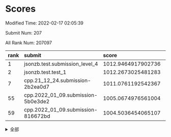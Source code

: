 # Scores

Modified Time: 2022-02-17 02:05:39

Submit Num: 207

All Rank Num: 207097

| rank |               submit               |       score        |       sigma        | pk_num |
| :--- | :--------------------------------- | :----------------- | :----------------- | :----- |
| 1    | jsonzb.test.submission_level_4     | 1012.9464917902736 | 0.8038706733169253 | 4005   |
| 2    | jsonzb.test.test_1                 | 1012.2673025481283 | 0.7997547669735743 | 4004   |
| 7    | cpp.21_12_24.submission-2b2ea0d7   | 1011.0761192542367 | 0.7766620464356714 | 4002   |
| 55   | cpp.2022_01_09.submission-5b0e3de2 | 1005.0674976561004 | 0.7308605200323548 | 3998   |
| 59   | cpp.2022_01_09.submission-816672bd | 1004.5036454065107 | 0.7186808094544324 | 4006   |


<details>
<summary>全部</summary>

| rank |                 submit                 |       score        |       sigma        | pk_num |
| :--- | :------------------------------------- | :----------------- | :----------------- | :----- |
| 1    | jsonzb.test.submission_level_4         | 1012.9464917902736 | 0.8038706733169253 | 4005   |
| 2    | jsonzb.test.test_1                     | 1012.2673025481283 | 0.7997547669735743 | 4004   |
| 3    | gobigger.level_3.submission_level_3_19 | 1011.683397529587  | 0.7684796725703549 | 4005   |
| 4    | gobigger.level_3.submission_level_3_8  | 1011.3858163074518 | 0.7728996438148417 | 4004   |
| 5    | gobigger.level_3.submission_level_3_49 | 1011.1325771664752 | 0.76795318747403   | 4002   |
| 6    | gobigger.level_3.submission_level_3_28 | 1011.0864701581878 | 0.7655234789575718 | 3999   |
| 7    | cpp.21_12_24.submission-2b2ea0d7       | 1011.0761192542367 | 0.7766620464356714 | 4002   |
| 8    | gobigger.level_3.submission_level_3_15 | 1010.8763548379421 | 0.7708886291379532 | 4004   |
| 9    | gobigger.level_3.submission_level_3_45 | 1010.8733426036524 | 0.758647012970624  | 4006   |
| 10   | gobigger.level_3.submission_level_3_16 | 1010.7963039627749 | 0.7606182582963923 | 4003   |
| 11   | gobigger.level_3.submission_level_3_46 | 1010.7162336854366 | 0.783527746754797  | 4002   |
| 12   | gobigger.level_3.submission_level_3_29 | 1010.4997458550042 | 0.758727499201689  | 4001   |
| 13   | gobigger.level_3.submission_level_3_20 | 1010.4890268241284 | 0.7433500652375437 | 4002   |
| 14   | gobigger.level_3.submission_level_3_38 | 1010.4778530902163 | 0.7590512375964079 | 4005   |
| 15   | gobigger.level_3.submission_level_3_14 | 1010.3739493120104 | 0.7419559924734636 | 4006   |
| 16   | gobigger.level_3.submission_level_3_26 | 1010.3020032819761 | 0.7746506356853305 | 4000   |
| 17   | gobigger.level_3.submission_level_3_42 | 1010.2648987313311 | 0.7462039363781793 | 4002   |
| 18   | gobigger.level_3.submission_level_3_13 | 1010.1812709419829 | 0.743502510120762  | 4000   |
| 19   | gobigger.level_3.submission_level_3_23 | 1010.1541877242904 | 0.7520829313707367 | 4003   |
| 20   | gobigger.level_3.submission_level_3_31 | 1010.1334720605234 | 0.7438636828199809 | 3998   |
| 21   | gobigger.level_3.submission_level_3_6  | 1010.1229899865434 | 0.7412100904904458 | 4001   |
| 22   | gobigger.level_3.submission_level_3_43 | 1010.0821781209087 | 0.7404913689525462 | 3998   |
| 23   | gobigger.level_3.submission_level_3_34 | 1010.077813926642  | 0.7624315073417561 | 4000   |
| 24   | gobigger.level_3.submission_level_3_35 | 1010.0494629150651 | 0.7736531979569566 | 4001   |
| 25   | gobigger.level_3.submission_level_3_18 | 1010.0420439833002 | 0.7672972555492825 | 4005   |
| 26   | gobigger.level_3.submission_level_3_10 | 1010.002448889073  | 0.7386123835366015 | 4005   |
| 27   | gobigger.level_3.submission_level_3_0  | 1009.9788077815296 | 0.7704708862497343 | 3997   |
| 28   | gobigger.level_3.submission_level_3_36 | 1009.8667294371485 | 0.7429193307137539 | 4000   |
| 29   | gobigger.level_3.submission_level_3_32 | 1009.8514617681159 | 0.7733150861372445 | 3998   |
| 30   | gobigger.level_3.submission_level_3_44 | 1009.8279263229648 | 0.7589099366813703 | 4000   |
| 31   | gobigger.level_3.submission_level_3_30 | 1009.7557914146214 | 0.7362512419764783 | 3998   |
| 32   | gobigger.level_3.submission_level_3_33 | 1009.7187381024265 | 0.7394082668397608 | 3993   |
| 33   | gobigger.level_3.submission_level_3_2  | 1009.6817828143106 | 0.7545962920434782 | 4001   |
| 34   | gobigger.level_3.submission_level_3_1  | 1009.6513350467344 | 0.7412498771279227 | 4004   |
| 35   | gobigger.level_3.submission_level_3_5  | 1009.4599272181715 | 0.7550821147880927 | 4010   |
| 36   | gobigger.level_3.submission_level_3_4  | 1009.4595158986843 | 0.7608305892177566 | 4006   |
| 37   | gobigger.level_3.submission_level_3_48 | 1009.4460088302171 | 0.7535657207764026 | 3998   |
| 38   | gobigger.level_3.submission_level_3_7  | 1009.421510529699  | 0.758072945923118  | 4000   |
| 39   | gobigger.level_3.submission_level_3_3  | 1009.4080446418303 | 0.7602206492923614 | 3997   |
| 40   | gobigger.level_3.submission_level_3_41 | 1009.3902854122352 | 0.7459017900958069 | 4008   |
| 41   | gobigger.level_3.submission_level_3_11 | 1009.2954901378608 | 0.7460668612665194 | 4003   |
| 42   | gobigger.level_3.submission_level_3_17 | 1009.2640418865143 | 0.7667174252264674 | 4001   |
| 43   | gobigger.level_3.submission_level_3_37 | 1009.1728000289293 | 0.7539586613905034 | 4002   |
| 44   | gobigger.level_3.submission_level_3_39 | 1009.0039371733537 | 0.7562296960493493 | 4003   |
| 45   | gobigger.level_3.submission_level_3_21 | 1008.923948436131  | 0.7382049988238849 | 4006   |
| 46   | gobigger.level_3.submission_level_3_24 | 1008.8933094912284 | 0.7611186529369529 | 3999   |
| 47   | gobigger.level_3.submission_level_3_40 | 1008.7695928866863 | 0.768800172771987  | 4005   |
| 48   | gobigger.level_3.submission_level_3_27 | 1008.7615570947075 | 0.7541532680062606 | 4000   |
| 49   | gobigger.level_3.submission_level_3_9  | 1008.6269681009322 | 0.7480825318825355 | 4000   |
| 50   | gobigger.level_3.submission_level_3_22 | 1008.5784630937509 | 0.7441537730052938 | 4003   |
| 51   | gobigger.level_3.submission_level_3_12 | 1008.5473776089384 | 0.7354590724588574 | 4004   |
| 52   | gobigger.level_3.submission_level_3_47 | 1008.3620809787911 | 0.7360875060229364 | 3995   |
| 53   | gobigger.level_3.submission_level_3_25 | 1008.1703527776451 | 0.7467530858695368 | 4006   |
| 54   | gobigger.level_1.submission_level_1_37 | 1005.350196777465  | 0.7230967396307405 | 3996   |
| 55   | cpp.2022_01_09.submission-5b0e3de2     | 1005.0674976561004 | 0.7308605200323548 | 3998   |
| 56   | gobigger.level_1.submission_level_1_20 | 1004.8153807345082 | 0.7300969256060521 | 4005   |
| 57   | gobigger.level_1.submission_level_1_12 | 1004.7888272622453 | 0.7260970325218841 | 4007   |
| 58   | gobigger.level_1.submission_level_1_5  | 1004.5411585013727 | 0.7274760976058559 | 3999   |
| 59   | cpp.2022_01_09.submission-816672bd     | 1004.5036454065107 | 0.7186808094544324 | 4006   |
| 60   | gobigger.level_1.submission_level_1_47 | 1004.3508302435179 | 0.7239358488347138 | 4003   |
| 61   | gobigger.level_1.submission_level_1_32 | 1004.3330080204682 | 0.7223285638013988 | 4005   |
| 62   | gobigger.level_1.submission_level_1_49 | 1004.2291817856023 | 0.7050400194133367 | 3999   |
| 63   | gobigger.level_1.submission_level_1_27 | 1004.2170315500031 | 0.7166614824398966 | 4002   |
| 64   | gobigger.level_1.submission_level_1_35 | 1004.1762633385977 | 0.7184765694221    | 4002   |
| 65   | gobigger.level_1.submission_level_1_26 | 1003.883532913587  | 0.7185150740507033 | 4001   |
| 66   | gobigger.level_1.submission_level_1_38 | 1003.8451874240945 | 0.7174720365538733 | 3999   |
| 67   | gobigger.level_1.submission_level_1_24 | 1003.7986689379075 | 0.7167458813938726 | 4005   |
| 68   | gobigger.level_1.submission_level_1_39 | 1003.7606259388625 | 0.7197857597766361 | 4001   |
| 69   | gobigger.level_1.submission_level_1_29 | 1003.7215021367434 | 0.7064730434212729 | 3999   |
| 70   | gobigger.level_1.submission_level_1_4  | 1003.6908148607406 | 0.7055268034107267 | 4005   |
| 71   | gobigger.level_1.submission_level_1_44 | 1003.6780455067627 | 0.7035633375646968 | 4002   |
| 72   | gobigger.level_1.submission_level_1_15 | 1003.6580924249687 | 0.7183464711464678 | 4003   |
| 73   | gobigger.level_1.submission_level_1_45 | 1003.5996940520115 | 0.7130016725879009 | 4005   |
| 74   | gobigger.level_1.submission_level_1_1  | 1003.5793781850086 | 0.7222317975320991 | 3999   |
| 75   | gobigger.level_1.submission_level_1_23 | 1003.4562642939036 | 0.7086888828090901 | 4001   |
| 76   | gobigger.level_1.submission_level_1_9  | 1003.437273832148  | 0.7200916487151688 | 3998   |
| 77   | gobigger.level_1.submission_level_1_14 | 1003.4190060610844 | 0.72256531562962   | 3996   |
| 78   | gobigger.level_1.submission_level_1_17 | 1003.4164568867801 | 0.7172995043891401 | 4002   |
| 79   | gobigger.level_1.submission_level_1_10 | 1003.3924618417698 | 0.7127681524161028 | 4000   |
| 80   | gobigger.level_1.submission_level_1_42 | 1003.3583583416918 | 0.7107943510416431 | 3999   |
| 81   | gobigger.level_1.submission_level_1_8  | 1003.3106860943805 | 0.7121213757499404 | 4000   |
| 82   | gobigger.level_1.submission_level_1_6  | 1003.2625976845052 | 0.7204473674211603 | 4004   |
| 83   | gobigger.level_1.submission_level_1_46 | 1003.2527919311129 | 0.7164413490388942 | 4000   |
| 84   | gobigger.level_1.submission_level_1_11 | 1003.208460229623  | 0.7208893486552066 | 3998   |
| 85   | gobigger.level_1.submission_level_1_13 | 1003.1362104449106 | 0.7178174140345857 | 4003   |
| 86   | gobigger.level_1.submission_level_1_34 | 1003.1191625955164 | 0.7142831955083582 | 4002   |
| 87   | gobigger.level_1.submission_level_1_16 | 1003.0164024037506 | 0.719661190235969  | 4003   |
| 88   | gobigger.level_1.submission_level_1_31 | 1002.8733826176873 | 0.7126244231387907 | 4005   |
| 89   | gobigger.level_1.submission_level_1_43 | 1002.8474664935559 | 0.7016251809616743 | 4003   |
| 90   | gobigger.level_1.submission_level_1_41 | 1002.8464717694262 | 0.7209280842417268 | 4002   |
| 91   | gobigger.level_1.submission_level_1_7  | 1002.8459596817462 | 0.7092399615840539 | 4006   |
| 92   | gobigger.level_1.submission_level_1_28 | 1002.8004899435949 | 0.7213443895521051 | 4004   |
| 93   | gobigger.level_1.submission_level_1_48 | 1002.7176870880876 | 0.7217967403581808 | 3999   |
| 94   | gobigger.level_1.submission_level_1_18 | 1002.7169231525761 | 0.7079355555863273 | 3994   |
| 95   | gobigger.level_1.submission_level_1_30 | 1002.5535046345038 | 0.715173944137152  | 4004   |
| 96   | gobigger.level_1.submission_level_1_40 | 1002.5033917834461 | 0.7104119167127706 | 4008   |
| 97   | gobigger.level_1.submission_level_1_25 | 1002.4840734817124 | 0.7063409921264975 | 4004   |
| 98   | gobigger.level_1.submission_level_1_0  | 1002.3794759667248 | 0.7052306296630457 | 3998   |
| 99   | gobigger.level_1.submission_level_1_22 | 1002.3236158910452 | 0.7112596235133691 | 3997   |
| 100  | gobigger.level_1.submission_level_1_33 | 1002.2216264868447 | 0.7077333143981307 | 4001   |
| 101  | gobigger.level_1.submission_level_1_3  | 1002.1800948084136 | 0.7208145217099514 | 3997   |
| 102  | gobigger.level_1.submission_level_1_36 | 1002.0590758345063 | 0.707318284773442  | 4002   |
| 103  | gobigger.level_1.submission_level_1_19 | 1002.0526048265414 | 0.7141026494473764 | 3998   |
| 104  | gobigger.level_1.submission_level_1_21 | 1001.6532595610299 | 0.71636840644309   | 4006   |
| 105  | gobigger.level_1.submission_level_1_2  | 1000.9336394677554 | 0.7194310755899408 | 3998   |
| 106  | gobigger.random.submission_random_28   | 997.6451748616912  | 0.7133664957232219 | 4000   |
| 107  | gobigger.random.submission_random_22   | 997.3620196172013  | 0.6993858054009877 | 4005   |
| 108  | gobigger.random.submission_random_44   | 997.1045710557966  | 0.6989081105369308 | 4003   |
| 109  | gobigger.random.submission_random_31   | 996.9302654119223  | 0.7073617097993367 | 4002   |
| 110  | gobigger.random.submission_random_37   | 996.8490256694844  | 0.721617966166106  | 4002   |
| 111  | gobigger.random.submission_random_16   | 996.8383238192029  | 0.71080950857693   | 4000   |
| 112  | gobigger.random.submission_random_1    | 996.7748249576209  | 0.708076932655002  | 3997   |
| 113  | gobigger.random.submission_random_35   | 996.7509853990751  | 0.7046436423994252 | 3997   |
| 114  | gobigger.random.submission_random_48   | 996.7426008458492  | 0.7073205778606053 | 4002   |
| 115  | gobigger.random.submission_random_32   | 996.713001882844   | 0.708165646739176  | 4007   |
| 116  | gobigger.random.submission_random_47   | 996.6479897174618  | 0.6925602743149207 | 3998   |
| 117  | gobigger.random.submission_random_46   | 996.570581787639   | 0.7038678211817065 | 4000   |
| 118  | gobigger.random.submission_random_2    | 996.5449602517226  | 0.7157742126438505 | 4002   |
| 119  | gobigger.random.submission_random_27   | 996.5393177597667  | 0.7202925663573719 | 4001   |
| 120  | gobigger.random.submission_random_29   | 996.4279601530825  | 0.7181401080114175 | 4004   |
| 121  | gobigger.random.submission_random_39   | 996.3908261616209  | 0.7059285229522528 | 4002   |
| 122  | gobigger.random.submission_random_49   | 996.3479577534712  | 0.7190416146883831 | 4004   |
| 123  | gobigger.random.submission_random_33   | 996.3131340338308  | 0.7097457266735941 | 3994   |
| 124  | gobigger.random.submission_random_8    | 996.2885817477481  | 0.7036284735042293 | 4001   |
| 125  | gobigger.random.submission_random_5    | 996.2684057723746  | 0.7152520996811558 | 4003   |
| 126  | gobigger.random.submission_random_43   | 996.2012996788524  | 0.7053897176937582 | 3999   |
| 127  | gobigger.random.submission_random_10   | 996.1412846324885  | 0.7165396106078628 | 4001   |
| 128  | gobigger.random.submission_random_12   | 996.1314953473795  | 0.7100442024583136 | 4004   |
| 129  | gobigger.random.submission_random_38   | 996.0995036615619  | 0.7087842608018323 | 4004   |
| 130  | gobigger.random.submission_random_25   | 996.0164231199833  | 0.705480666165157  | 4000   |
| 131  | gobigger.random.submission_random_20   | 995.9585927801276  | 0.6988089322121325 | 4005   |
| 132  | gobigger.random.submission_random_18   | 995.87644247254    | 0.7139965409016157 | 4003   |
| 133  | gobigger.random.submission_random_11   | 995.8206619354472  | 0.7010104484591189 | 4002   |
| 134  | gobigger.random.submission_random_36   | 995.8187672724142  | 0.7124986462572    | 4000   |
| 135  | gobigger.random.submission_random_17   | 995.7242284347083  | 0.72575227015329   | 4000   |
| 136  | gobigger.random.submission_random_14   | 995.7222036539453  | 0.7157226567506801 | 4006   |
| 137  | gobigger.random.submission_random_3    | 995.6976158376202  | 0.7096802330242143 | 4003   |
| 138  | gobigger.random.submission_random_34   | 995.5133909965572  | 0.7032872904544751 | 3994   |
| 139  | gobigger.random.submission_random_6    | 995.5005824696391  | 0.7163588595349396 | 4006   |
| 140  | gobigger.random.submission_random_15   | 995.4776531342984  | 0.7084380323079793 | 4006   |
| 141  | gobigger.random.submission_random_26   | 995.4480228624824  | 0.7088264502105496 | 3996   |
| 142  | gobigger.random.submission_random_24   | 995.4361161820698  | 0.7184315269065059 | 4003   |
| 143  | gobigger.random.submission_random_40   | 995.4297219103556  | 0.708183905625269  | 4001   |
| 144  | gobigger.random.submission_random_41   | 995.3821767505768  | 0.7093946450658865 | 4001   |
| 145  | gobigger.random.submission_random_45   | 995.3454574580293  | 0.7082281948529632 | 4003   |
| 146  | gobigger.random.submission_random_19   | 995.2538055046444  | 0.7102685762266683 | 3999   |
| 147  | gobigger.random.submission_random_42   | 995.2267791679108  | 0.7091621435681809 | 4001   |
| 148  | gobigger.random.submission_random_21   | 995.1125479087859  | 0.7063092001470428 | 4002   |
| 149  | gobigger.random.submission_random_9    | 995.0652656633774  | 0.7080020302248999 | 4000   |
| 150  | gobigger.random.submission_random_0    | 995.0382088811833  | 0.7213884450202729 | 4000   |
| 151  | gobigger.random.submission_random_4    | 994.9936344557594  | 0.7039881819672579 | 3999   |
| 152  | gobigger.random.submission_random_13   | 994.848096055614   | 0.71358963269251   | 4001   |
| 153  | gobigger.random.submission_random_23   | 994.7796530464855  | 0.727209832721818  | 4003   |
| 154  | gobigger.random.submission_random_7    | 994.5204015206962  | 0.7273773568356877 | 4000   |
| 155  | gobigger.level_2.submission_level_2_4  | 994.442293377385   | 0.7413272516557232 | 3997   |
| 156  | gobigger.random.submission_random_30   | 994.281892493975   | 0.7123973939926116 | 4007   |
| 157  | gobigger.level_2.submission_level_2_36 | 994.1640758645754  | 0.7204877024989821 | 4003   |
| 158  | gobigger.level_2.submission_level_2_18 | 993.8850199488347  | 0.7364541983404146 | 3999   |
| 159  | gobigger.level_2.submission_level_2_29 | 993.6895311859171  | 0.7466496399304335 | 4004   |
| 160  | gobigger.level_2.submission_level_2_22 | 993.6432741231533  | 0.7361119662890339 | 4006   |
| 161  | gobigger.level_2.submission_level_2_21 | 993.4568951638561  | 0.7344300745695688 | 4007   |
| 162  | gobigger.level_2.submission_level_2_10 | 993.332321177137   | 0.7369434407949913 | 4001   |
| 163  | gobigger.level_2.submission_level_2_44 | 993.2524447702044  | 0.7363381687174777 | 4002   |
| 164  | gobigger.level_2.submission_level_2_15 | 993.1871115900688  | 0.7306508740192629 | 4003   |
| 165  | gobigger.level_2.submission_level_2_45 | 993.1207003889293  | 0.7269949426087985 | 4004   |
| 166  | gobigger.level_2.submission_level_2_13 | 993.013657187953   | 0.757789687236118  | 4002   |
| 167  | gobigger.level_2.submission_level_2_47 | 992.938143154203   | 0.7359935301882772 | 4004   |
| 168  | gobigger.level_2.submission_level_2_17 | 992.9340635300235  | 0.7372266984816815 | 4007   |
| 169  | gobigger.level_2.submission_level_2_12 | 992.9237758698904  | 0.7360448402310188 | 4004   |
| 170  | gobigger.level_2.submission_level_2_42 | 992.8889869727934  | 0.741946333198068  | 4003   |
| 171  | gobigger.level_2.submission_level_2_14 | 992.7596082854875  | 0.7372267991068916 | 4005   |
| 172  | gobigger.level_2.submission_level_2_20 | 992.6940155828175  | 0.7559566876792404 | 3998   |
| 173  | gobigger.level_2.submission_level_2_25 | 992.6772993663576  | 0.749052124423757  | 4004   |
| 174  | gobigger.level_2.submission_level_2_30 | 992.6275427858881  | 0.7537899685465365 | 4001   |
| 175  | gobigger.level_2.submission_level_2_5  | 992.606642949311   | 0.7447150911436449 | 4001   |
| 176  | gobigger.level_2.submission_level_2_41 | 992.5926196105972  | 0.7312453860254091 | 4002   |
| 177  | gobigger.level_2.submission_level_2_23 | 992.5122435033587  | 0.7400005025934226 | 4007   |
| 178  | gobigger.level_2.submission_level_2_28 | 992.4949398742424  | 0.7395213902478182 | 4003   |
| 179  | gobigger.level_2.submission_level_2_32 | 992.4191243404064  | 0.7573121418132795 | 4008   |
| 180  | gobigger.level_2.submission_level_2_39 | 992.3941242653683  | 0.728176028013373  | 4007   |
| 181  | gobigger.level_2.submission_level_2_33 | 992.3911180550732  | 0.7499937800787544 | 4004   |
| 182  | gobigger.level_2.submission_level_2_38 | 992.3598675233172  | 0.7408851692309661 | 4004   |
| 183  | gobigger.level_2.submission_level_2_49 | 992.3582784636385  | 0.7438387836915669 | 4002   |
| 184  | gobigger.level_2.submission_level_2_8  | 992.3034303391805  | 0.746282590524744  | 4002   |
| 185  | gobigger.level_2.submission_level_2_16 | 992.175373643249   | 0.7339049344459571 | 4000   |
| 186  | gobigger.level_2.submission_level_2_6  | 992.1602191209871  | 0.7417734318171821 | 4004   |
| 187  | gobigger.level_2.submission_level_2_9  | 992.1463817371929  | 0.7307193688375779 | 4002   |
| 188  | gobigger.level_2.submission_level_2_1  | 992.132721402244   | 0.7458585908327916 | 3998   |
| 189  | gobigger.level_2.submission_level_2_27 | 991.9592282186527  | 0.7486812497864725 | 4002   |
| 190  | gobigger.level_2.submission_level_2_40 | 991.9163601997949  | 0.7648498306468128 | 4004   |
| 191  | gobigger.level_2.submission_level_2_48 | 991.9072583303723  | 0.7266997061208826 | 4005   |
| 192  | gobigger.level_2.submission_level_2_2  | 991.6762264732959  | 0.7609642306346895 | 3999   |
| 193  | gobigger.level_2.submission_level_2_19 | 991.527852821502   | 0.751598576068281  | 4003   |
| 194  | gobigger.level_2.submission_level_2_35 | 991.5029949973257  | 0.7605187822038205 | 4000   |
| 195  | gobigger.level_2.submission_level_2_0  | 991.4387047597376  | 0.7293750389014722 | 4003   |
| 196  | gobigger.level_2.submission_level_2_11 | 991.3716852228647  | 0.7477129791944634 | 4004   |
| 197  | gobigger.level_2.submission_level_2_24 | 991.2367188208482  | 0.7600041381796764 | 4005   |
| 198  | gobigger.level_2.submission_level_2_37 | 991.1190081593949  | 0.7424279198310598 | 4002   |
| 199  | gobigger.level_2.submission_level_2_43 | 991.0648127028701  | 0.7701519519855103 | 4003   |
| 200  | gobigger.level_2.submission_level_2_31 | 990.972684015769   | 0.773826530206817  | 4005   |
| 201  | gobigger.level_2.submission_level_2_34 | 990.8801992816018  | 0.7519589971189797 | 4001   |
| 202  | gobigger.level_2.submission_level_2_7  | 990.8539366169797  | 0.741312708631304  | 4003   |
| 203  | gobigger.level_2.submission_level_2_3  | 989.8235296319049  | 0.7546733028289984 | 4002   |
| 204  | gobigger.level_2.submission_level_2_46 | 989.3705335098194  | 0.7735355991265448 | 4000   |
| 205  | gobigger.level_2.submission_level_2_26 | 989.2011198372963  | 0.81297788153962   | 3999   |
| 206  | gobigger.none.submission_none_1        | 978.6380470250936  | 1.1831263644695156 | 4008   |
| 207  | gobigger.none.submission_none_0        | 975.5299491756705  | 1.3956443397073925 | 3999   |

</details>